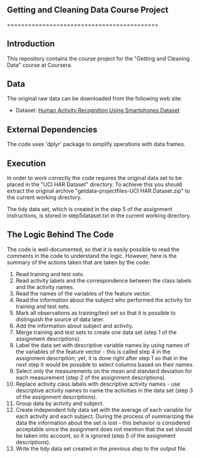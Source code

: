 ## Getting and Cleaning Data Course Project
===========================================

## Introduction

This repository contains the course project for the "Getting and Cleaning Data" course at Coursera.


## Data

The original raw data can be downloaded from the following web site:

* Dataset: [Human Activity Recognition Using Smartphones Dataset](https://d396qusza40orc.cloudfront.net/getdata%2Fprojectfiles%2FUCI%20HAR%20Dataset.zip)


## External Dependencies

The code uses 'dplyr' package to simplify operations with data frames.


## Execution

In order to work correctly the code requires the original data set to be placed in the "UCI HAR Dataset" directory. To achieve this you should extract the original archive "getdata-projectfiles-UCI HAR Dataset.zip" to the current working directory.

The tidy data set, which is created in the step 5 of the assignment instructions, is stored in step5dataset.txt in the current working directory.


## The Logic Behind The Code

The code is well-documented, so that it is easily possible to read the comments in the code to understand the logic. However, here is the summary of the actions taken that are taken by the code:

1. Read training and test sets.
2. Read activity labels and the correspondence between the class labels and the activity names.
3. Read the names of the variables of the feature vector.
4. Read the information about the subject who performed the activity for training and test sets.
5. Mark all observations as training/test set so that it is possible to distinguish the source of data later.
6. Add the information about subject and activity.
7. Merge training and test sets to create one data set (step 1 of the assignment descriptions).
8. Label the data set with descriptive variable names by using names of the variables of the feature vector - this is called step 4 in the assignment description; yet, it is done right after step 1 so that in the next step it would be possible to select columns based on their names.
9. Select only the measurements on the mean and standard deviation for each measurement (step 2 of the assignment descriptions).
10. Replace activity class labels with descriptive activity names - use descriptive activity names to name the activities in the data set (step 3 of the assignment descriptions).
11. Group data by activity and subject.
12. Create independent tidy data set with the average of each variable for each activity and each subject. During the process of summarizing the data the information about the set is lost - this behavior is considered acceptable since the assignment does not mention that the set should be taken into account, so it is ignored (step 5 of the assignment descriptions).
13. Write the tidy data set created in the previous step to the output file.
